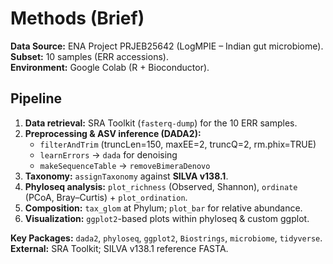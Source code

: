 # Methods (Brief)

**Data Source:** ENA Project PRJEB25642 (LogMPIE – Indian gut microbiome).  
**Subset:** 10 samples (ERR accessions).  
**Environment:** Google Colab (R + Bioconductor).

## Pipeline
1. **Data retrieval:** SRA Toolkit (`fasterq-dump`) for the 10 ERR samples.
2. **Preprocessing & ASV inference (DADA2):**
   - `filterAndTrim` (truncLen=150, maxEE=2, truncQ=2, rm.phix=TRUE)
   - `learnErrors` → `dada` for denoising
   - `makeSequenceTable` → `removeBimeraDenovo`
3. **Taxonomy:** `assignTaxonomy` against **SILVA v138.1**.
4. **Phyloseq analysis:** `plot_richness` (Observed, Shannon), `ordinate` (PCoA, Bray–Curtis) + `plot_ordination`.
5. **Composition:** `tax_glom` at Phylum; `plot_bar` for relative abundance.
6. **Visualization:** `ggplot2`-based plots within phyloseq & custom ggplot.

**Key Packages:** `dada2`, `phyloseq`, `ggplot2`, `Biostrings`, `microbiome`, `tidyverse`.  
**External:** SRA Toolkit; SILVA v138.1 reference FASTA.
